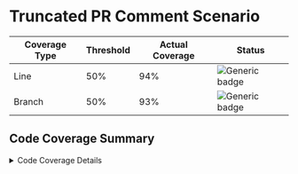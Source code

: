# Truncated PR Comment Scenario

| Coverage Type | Threshold            | Actual Coverage           |  Status         |
|-------------- |----------------------|---------------------------|-----------------|
| Line          | 50%   | 94%   | ![Generic badge](https://img.shields.io/badge/PASSED-brightgreen.svg)   |
| Branch        | 50% | 93% | ![Generic badge](https://img.shields.io/badge/PASSED-brightgreen.svg) |

## Code Coverage Summary

<details>
<summary>Code Coverage Details</summary>

|||
|:---|:---|
| Generated on: | 03/06/2024 - 16:27:00 |
| Parser: | MultiReportParser (2x OpenCoverParser) |
| Assemblies: | 2 |
| Classes: | 246 |
| Files: | 212 |
| Covered lines: | 4391 |
| Uncovered lines: | 22 |
| Coverable lines: | 4413 |
| Total lines: | 10800 |
| Line coverage: | 94.4% (4391 of 4413) |
| Covered branches: | 1291 |
| Total branches: | 1376 |
| Branch coverage: | 93.8% (1291 of 1376) |
| Tag: | Workflow: Build Site <br/> Run Number: 1235 <br/> Run ID: 8175320945 |

|**Name**|**Covered**|**Uncovered**|**Coverable**|**Total**|**Line coverage**|**Covered**|**Total**|**Branch coverage**|
|:---|---:|---:|---:|---:|---:|---:|---:|---:|
|**MyProj1**|**2750**|**12**|**2762**|**7722**|**94.5%**|**901**|**972**|**92.6%**|
|MyProj1.Extensions.GeneralExtensions.berserk.enchanting.recondite.muddled.imaginary.yell.carry.dirt.knowledge.locket.windy.watery.bleach.harsh.mix.appliance.tiresome.short.nifty.mountain.thought.wine.compare.beam.flavor.cap.smiling.push.ship.desk.hose.bleacher.grubby.nerveTests|3|0|3|23|100%|2|2|100%|
|MyProj1.Features.Containers.ContainersController.berserk.enchanting.recondite.muddled.imaginary.yell.carry.dirt.knowledge.locket.windy.watery.bleach.harsh.mix.appliance.tiresome.short.nifty.mountain.thought.wine.compare.beam.flavor.cap.smiling.push.ship.desk.hose.bleacher.grubby.nerveTests|195|1|196|355|99.4%|67|68|98.5%|
|MyProj1.Features.Containers.ContainerVm.berserk.enchanting.recondite.muddled.imaginary.yell.carry.dirt.knowledge.locket.windy.watery.bleach.harsh.mix.appliance.tiresome.short.nifty.mountain.thought.wine.compare.beam.flavor.cap.smiling.push.ship.desk.hose.bleacher.grubby.nerveTests|12|0|12|31|100%|0|0||
|MyProj1.Features.Home.HomeController.berserk.enchanting.recondite.muddled.imaginary.yell.carry.dirt.knowledge.locket.windy.watery.bleach.harsh.mix.appliance.tiresome.short.nifty.mountain.thought.wine.compare.beam.flavor.cap.smiling.push.ship.desk.hose.bleacher.grubby.nerveTests|5|0|5|26|100%|0|0||
|MyProj1.Features.Milestones.MilestonesController.berserk.enchanting.recondite.muddled.imaginary.yell.carry.dirt.knowledge.locket.windy.watery.bleach.harsh.mix.appliance.tiresome.short.nifty.mountain.thought.wine.compare.beam.flavor.cap.smiling.push.ship.desk.hose.bleacher.grubby.nerveTests|167|2|169|312|98.8%|60|62|96.7%|
|MyProj1.Features.Milestones.MilestoneVm.berserk.enchanting.recondite.muddled.imaginary.yell.carry.dirt.knowledge.locket.windy.watery.bleach.harsh.mix.appliance.tiresome.short.nifty.mountain.thought.wine.compare.beam.flavor.cap.smiling.push.ship.desk.hose.bleacher.grubby.nerveTests|16|0|16|35|100%|0|0||
|MyProj1.Features.Steps.StepsController.berserk.enchanting.recondite.muddled.imaginary.yell.carry.dirt.knowledge.locket.windy.watery.bleach.harsh.mix.appliance.tiresome.short.nifty.mountain.thought.wine.compare.beam.flavor.cap.smiling.push.ship.desk.hose.bleacher.grubby.nerveTests|27|0|27|66|100%|6|6|100%|
|MyProj1.Features.Steps.StepsVm.berserk.enchanting.recondite.muddled.imaginary.yell.carry.dirt.knowledge.locket.windy.watery.bleach.harsh.mix.appliance.tiresome.short.nifty.mountain.thought.wine.compare.beam.flavor.cap.smiling.push.ship.desk.hose.bleacher.grubby.nerveTests|5|0|5|14|100%|0|0||
|MyProj1.Features.Tracks.TracksController.berserk.enchanting.recondite.muddled.imaginary.yell.carry.dirt.knowledge.locket.windy.watery.bleach.harsh.mix.appliance.tiresome.short.nifty.mountain.thought.wine.compare.beam.flavor.cap.smiling.push.ship.desk.hose.bleacher.grubby.nerveTests|240|0|240|418|100%|69|70|98.5%|
|MyProj1.Features.Tracks.TracksVm.berserk.enchanting.recondite.muddled.imaginary.yell.carry.dirt.knowledge.locket.windy.watery.bleach.harsh.mix.appliance.tiresome.short.nifty.mountain.thought.wine.compare.beam.flavor.cap.smiling.push.ship.desk.hose.bleacher.grubby.nerveTests|2|0|2|11|100%|0|0||
|MyProj1.Core.Data.ContainerData.berserk.enchanting.recondite.muddled.imaginary.yell.carry.dirt.knowledge.locket.windy.watery.bleach.harsh.mix.appliance.tiresome.short.nifty.mountain.thought.wine.compare.beam.flavor.cap.smiling.push.ship.desk.hose.bleacher.grubby.nerveTests|58|0|58|186|100%|14|14|100%|
|MyProj1.Core.Data.GradeData.berserk.enchanting.recondite.muddled.imaginary.yell.carry.dirt.knowledge.locket.windy.watery.bleach.harsh.mix.appliance.tiresome.short.nifty.mountain.thought.wine.compare.beam.flavor.cap.smiling.push.ship.desk.hose.bleacher.grubby.nerveTests|107|6|113|197|94.6%|27|28|96.4%|
|MyProj1.Core.Data.MilestoneData.berserk.enchanting.recondite.muddled.imaginary.yell.carry.dirt.knowledge.locket.windy.watery.bleach.harsh.mix.appliance.tiresome.short.nifty.mountain.thought.wine.compare.beam.flavor.cap.smiling.push.ship.desk.hose.bleacher.grubby.nerveTests|97|2|99|275|97.9%|53|56|94.6%|
|MyProj1.Core.Data.StepData.berserk.enchanting.recondite.muddled.imaginary.yell.carry.dirt.knowledge.locket.windy.watery.bleach.harsh.mix.appliance.tiresome.short.nifty.mountain.thought.wine.compare.beam.flavor.cap.smiling.push.ship.desk.hose.bleacher.grubby.nerveTests|24|0|24|72|100%|2|2|100%|
|MyProj1.Core.Data.TrackData.berserk.enchanting.recondite.muddled.imaginary.yell.carry.dirt.knowledge.locket.windy.watery.bleach.harsh.mix.appliance.tiresome.short.nifty.mountain.thought.wine.compare.beam.flavor.cap.smiling.push.ship.desk.hose.bleacher.grubby.nerveTests|104|0|104|308|100%|23|24|95.8%|
|MyProj1.Core.EnumExtensions.berserk.enchanting.recondite.muddled.imaginary.yell.carry.dirt.knowledge.locket.windy.watery.bleach.harsh.mix.appliance.tiresome.short.nifty.mountain.thought.wine.compare.beam.flavor.cap.smiling.push.ship.desk.hose.bleacher.grubby.nerveTests|11|0|11|29|100%|4|4|100%|
|MyProj1.Core.Features.Grades.GradeQuery.berserk.enchanting.recondite.muddled.imaginary.yell.carry.dirt.knowledge.locket.windy.watery.bleach.harsh.mix.appliance.tiresome.short.nifty.mountain.thought.wine.compare.beam.flavor.cap.smiling.push.ship.desk.hose.bleacher.grubby.nerveTests|4|0|4|29|100%|0|0||
|MyProj1.Core.Features.Grades.GradeQueryHandler.berserk.enchanting.recondite.muddled.imaginary.yell.carry.dirt.knowledge.locket.windy.watery.bleach.harsh.mix.appliance.tiresome.short.nifty.mountain.thought.wine.compare.beam.flavor.cap.smiling.push.ship.desk.hose.bleacher.grubby.nerveTests|12|0|12|45|100%|6|6|100%|
|MyProj1.Core.Features.Milestones.GetMilestoneQuery.berserk.enchanting.recondite.muddled.imaginary.yell.carry.dirt.knowledge.locket.windy.watery.bleach.harsh.mix.appliance.tiresome.short.nifty.mountain.thought.wine.compare.beam.flavor.cap.smiling.push.ship.desk.hose.bleacher.grubby.nerveTests|4|0|4|37|100%|0|0||
|MyProj1.Core.Features.Milestones.GetMilestoneQueryHandler.berserk.enchanting.recondite.muddled.imaginary.yell.carry.dirt.knowledge.locket.windy.watery.bleach.harsh.mix.appliance.tiresome.short.nifty.mountain.thought.wine.compare.beam.flavor.cap.smiling.push.ship.desk.hose.bleacher.grubby.nerveTests|12|0|12|47|100%|6|6|100%|
|MyProj1.Core.Features.StepQuery.berserk.enchanting.recondite.muddled.imaginary.yell.carry.dirt.knowledge.locket.windy.watery.bleach.harsh.mix.appliance.tiresome.short.nifty.mountain.thought.wine.compare.beam.flavor.cap.smiling.push.ship.desk.hose.bleacher.grubby.nerveTests|1|0|1|10|100%|0|0||
|MyProj1.Core.Features.StepQueryHandler.berserk.enchanting.recondite.muddled.imaginary.yell.carry.dirt.knowledge.locket.windy.watery.bleach.harsh.mix.appliance.tiresome.short.nifty.mountain.thought.wine.compare.beam.flavor.cap.smiling.push.ship.desk.hose.bleacher.grubby.nerveTests|6|0|6|28|100%|2|2|100%|
|**MyProj2**|**2750**|**12**|**2762**|**7722**|**94.5%**|**901**|**972**|**92.6%**|
|MyProj2.Extensions.GeneralExtensions.berserk.enchanting.recondite.muddled.imaginary.yell.carry.dirt.knowledge.locket.windy.watery.bleach.harsh.mix.appliance.tiresome.short.nifty.mountain.thought.wine.compare.beam.flavor.cap.smiling.push.ship.desk.hose.bleacher.grubby.nerveTests|3|0|3|23|100%|2|2|100%|
|MyProj2.Features.Containers.ContainersController.berserk.enchanting.recondite.muddled.imaginary.yell.carry.dirt.knowledge.locket.windy.watery.bleach.harsh.mix.appliance.tiresome.short.nifty.mountain.thought.wine.compare.beam.flavor.cap.smiling.push.ship.desk.hose.bleacher.grubby.nerveTests|195|1|196|355|99.4%|67|68|98.5%|
|MyProj2.Features.Containers.ContainerVm.berserk.enchanting.recondite.muddled.imaginary.yell.carry.dirt.knowledge.locket.windy.watery.bleach.harsh.mix.appliance.tiresome.short.nifty.mountain.thought.wine.compare.beam.flavor.cap.smiling.push.ship.desk.hose.bleacher.grubby.nerveTests|12|0|12|31|100%|0|0||
|MyProj2.Features.Home.HomeController.berserk.enchanting.recondite.muddled.imaginary.yell.carry.dirt.knowledge.locket.windy.watery.bleach.harsh.mix.appliance.tiresome.short.nifty.mountain.thought.wine.compare.beam.flavor.cap.smiling.push.ship.desk.hose.bleacher.grubby.nerveTests|5|0|5|26|100%|0|0||
|MyProj2.Features.Milestones.MilestonesController.berserk.enchanting.recondite.muddled.imaginary.yell.carry.dirt.knowledge.locket.windy.watery.bleach.harsh.mix.appliance.tiresome.short.nifty.mountain.thought.wine.compare.beam.flavor.cap.smiling.push.ship.desk.hose.bleacher.grubby.nerveTests|167|2|169|312|98.8%|60|62|96.7%|
|MyProj2.Features.Milestones.MilestoneVm.berserk.enchanting.recondite.muddled.imaginary.yell.carry.dirt.knowledge.locket.windy.watery.bleach.harsh.mix.appliance.tiresome.short.nifty.mountain.thought.wine.compare.beam.flavor.cap.smiling.push.ship.desk.hose.bleacher.grubby.nerveTests|16|0|16|35|100%|0|0||
|MyProj2.Features.Steps.StepsController.berserk.enchanting.recondite.muddled.imaginary.yell.carry.dirt.knowledge.locket.windy.watery.bleach.harsh.mix.appliance.tiresome.short.nifty.mountain.thought.wine.compare.beam.flavor.cap.smiling.push.ship.desk.hose.bleacher.grubby.nerveTests|27|0|27|66|100%|6|6|100%|
|MyProj2.Features.Steps.StepsVm.berserk.enchanting.recondite.muddled.imaginary.yell.carry.dirt.knowledge.locket.windy.watery.bleach.harsh.mix.appliance.tiresome.short.nifty.mountain.thought.wine.compare.beam.flavor.cap.smiling.push.ship.desk.hose.bleacher.grubby.nerveTests|5|0|5|14|100%|0|0||
|MyProj2.Features.Tracks.TracksController.berserk.enchanting.recondite.muddled.imaginary.yell.carry.dirt.knowledge.locket.windy.watery.bleach.harsh.mix.appliance.tiresome.short.nifty.mountain.thought.wine.compare.beam.flavor.cap.smiling.push.ship.desk.hose.bleacher.grubby.nerveTests|240|0|240|418|100%|69|70|98.5%|
|MyProj2.Features.Tracks.TracksVm.berserk.enchanting.recondite.muddled.imaginary.yell.carry.dirt.knowledge.locket.windy.watery.bleach.harsh.mix.appliance.tiresome.short.nifty.mountain.thought.wine.compare.beam.flavor.cap.smiling.push.ship.desk.hose.bleacher.grubby.nerveTests|2|0|2|11|100%|0|0||
|MyProj2.Core.Data.ContainerData.berserk.enchanting.recondite.muddled.imaginary.yell.carry.dirt.knowledge.locket.windy.watery.bleach.harsh.mix.appliance.tiresome.short.nifty.mountain.thought.wine.compare.beam.flavor.cap.smiling.push.ship.desk.hose.bleacher.grubby.nerveTests|58|0|58|186|100%|14|14|100%|
|MyProj2.Core.Data.GradeData.berserk.enchanting.recondite.muddled.imaginary.yell.carry.dirt.knowledge.locket.windy.watery.bleach.harsh.mix.appliance.tiresome.short.nifty.mountain.thought.wine.compare.beam.flavor.cap.smiling.push.ship.desk.hose.bleacher.grubby.nerveTests|107|6|113|197|94.6%|27|28|96.4%|
|MyProj2.Core.Data.MilestoneData.berserk.enchanting.recondite.muddled.imaginary.yell.carry.dirt.knowledge.locket.windy.watery.bleach.harsh.mix.appliance.tiresome.short.nifty.mountain.thought.wine.compare.beam.flavor.cap.smiling.push.ship.desk.hose.bleacher.grubby.nerveTests|97|2|99|275|97.9%|53|56|94.6%|
|MyProj2.Core.Data.StepData.berserk.enchanting.recondite.muddled.imaginary.yell.carry.dirt.knowledge.locket.windy.watery.bleach.harsh.mix.appliance.tiresome.short.nifty.mountain.thought.wine.compare.beam.flavor.cap.smiling.push.ship.desk.hose.bleacher.grubby.nerveTests|24|0|24|72|100%|2|2|100%|
|MyProj2.Core.Data.TrackData.berserk.enchanting.recondite.muddled.imaginary.yell.carry.dirt.knowledge.locket.windy.watery.bleach.harsh.mix.appliance.tiresome.short.nifty.mountain.thought.wine.compare.beam.flavor.cap.smiling.push.ship.desk.hose.bleacher.grubby.nerveTests|104|0|104|308|100%|23|24|95.8%|
|MyProj2.Core.EnumExtensions.berserk.enchanting.recondite.muddled.imaginary.yell.carry.dirt.knowledge.locket.windy.watery.bleach.harsh.mix.appliance.tiresome.short.nifty.mountain.thought.wine.compare.beam.flavor.cap.smiling.push.ship.desk.hose.bleacher.grubby.nerveTests|11|0|11|29|100%|4|4|100%|
|MyProj2.Core.Features.Grades.GradeQuery.berserk.enchanting.recondite.muddled.imaginary.yell.carry.dirt.knowledge.locket.windy.watery.bleach.harsh.mix.appliance.tiresome.short.nifty.mountain.thought.wine.compare.beam.flavor.cap.smiling.push.ship.desk.hose.bleacher.grubby.nerveTests|4|0|4|29|100%|0|0||
|MyProj2.Core.Features.Grades.GradeQueryHandler.berserk.enchanting.recondite.muddled.imaginary.yell.carry.dirt.knowledge.locket.windy.watery.bleach.harsh.mix.appliance.tiresome.short.nifty.mountain.thought.wine.compare.beam.flavor.cap.smiling.push.ship.desk.hose.bleacher.grubby.nerveTests|12|0|12|45|100%|6|6|100%|
|MyProj2.Core.Features.Milestones.GetMilestoneQuery.berserk.enchanting.recondite.muddled.imaginary.yell.carry.dirt.knowledge.locket.windy.watery.bleach.harsh.mix.appliance.tiresome.short.nifty.mountain.thought.wine.compare.beam.flavor.cap.smiling.push.ship.desk.hose.bleacher.grubby.nerveTests|4|0|4|37|100%|0|0||
|MyProj2.Core.Features.Milestones.GetMilestoneQueryHandler.berserk.enchanting.recondite.muddled.imaginary.yell.carry.dirt.knowledge.locket.windy.watery.bleach.harsh.mix.appliance.tiresome.short.nifty.mountain.thought.wine.compare.beam.flavor.cap.smiling.push.ship.desk.hose.bleacher.grubby.nerveTests|12|0|12|47|100%|6|6|100%|
|MyProj2.Core.Features.StepQuery.berserk.enchanting.recondite.muddled.imaginary.yell.carry.dirt.knowledge.locket.windy.watery.bleach.harsh.mix.appliance.tiresome.short.nifty.mountain.thought.wine.compare.beam.flavor.cap.smiling.push.ship.desk.hose.bleacher.grubby.nerveTests|1|0|1|10|100%|0|0||
|MyProj2.Core.Features.StepQueryHandler.berserk.enchanting.recondite.muddled.imaginary.yell.carry.dirt.knowledge.locket.windy.watery.bleach.harsh.mix.appliance.tiresome.short.nifty.mountain.thought.wine.compare.beam.flavor.cap.smiling.push.ship.desk.hose.bleacher.grubby.nerveTests|6|0|6|28|100%|2|2|100%|
|**MyProj3**|**2750**|**12**|**2762**|**7722**|**94.5%**|**901**|**972**|**92.6%**|
|MyProj3.Extensions.GeneralExtensions.berserk.enchanting.recondite.muddled.imaginary.yell.carry.dirt.knowledge.locket.windy.watery.bleach.harsh.mix.appliance.tiresome.short.nifty.mountain.thought.wine.compare.beam.flavor.cap.smiling.push.ship.desk.hose.bleacher.grubby.nerveTests|3|0|3|23|100%|2|2|100%|
|MyProj3.Features.Containers.ContainersController.berserk.enchanting.recondite.muddled.imaginary.yell.carry.dirt.knowledge.locket.windy.watery.bleach.harsh.mix.appliance.tiresome.short.nifty.mountain.thought.wine.compare.beam.flavor.cap.smiling.push.ship.desk.hose.bleacher.grubby.nerveTests|195|1|196|355|99.4%|67|68|98.5%|
|MyProj3.Features.Containers.ContainerVm.berserk.enchanting.recondite.muddled.imaginary.yell.carry.dirt.knowledge.locket.windy.watery.bleach.harsh.mix.appliance.tiresome.short.nifty.mountain.thought.wine.compare.beam.flavor.cap.smiling.push.ship.desk.hose.bleacher.grubby.nerveTests|12|0|12|31|100%|0|0||
|MyProj3.Features.Home.HomeController.berserk.enchanting.recondite.muddled.imaginary.yell.carry.dirt.knowledge.locket.windy.watery.bleach.harsh.mix.appliance.tiresome.short.nifty.mountain.thought.wine.compare.beam.flavor.cap.smiling.push.ship.desk.hose.bleacher.grubby.nerveTests|5|0|5|26|100%|0|0||
|MyProj3.Features.Milestones.MilestonesController.berserk.enchanting.recondite.muddled.imaginary.yell.carry.dirt.knowledge.locket.windy.watery.bleach.harsh.mix.appliance.tiresome.short.nifty.mountain.thought.wine.compare.beam.flavor.cap.smiling.push.ship.desk.hose.bleacher.grubby.nerveTests|167|2|169|312|98.8%|60|62|96.7%|
|MyProj3.Features.Milestones.MilestoneVm.berserk.enchanting.recondite.muddled.imaginary.yell.carry.dirt.knowledge.locket.windy.watery.bleach.harsh.mix.appliance.tiresome.short.nifty.mountain.thought.wine.compare.beam.flavor.cap.smiling.push.ship.desk.hose.bleacher.grubby.nerveTests|16|0|16|35|100%|0|0||
|MyProj3.Features.Steps.StepsController.berserk.enchanting.recondite.muddled.imaginary.yell.carry.dirt.knowledge.locket.windy.watery.bleach.harsh.mix.appliance.tiresome.short.nifty.mountain.thought.wine.compare.beam.flavor.cap.smiling.push.ship.desk.hose.bleacher.grubby.nerveTests|27|0|27|66|100%|6|6|100%|
|MyProj3.Features.Steps.StepsVm.berserk.enchanting.recondite.muddled.imaginary.yell.carry.dirt.knowledge.locket.windy.watery.bleach.harsh.mix.appliance.tiresome.short.nifty.mountain.thought.wine.compare.beam.flavor.cap.smiling.push.ship.desk.hose.bleacher.grubby.nerveTests|5|0|5|14|100%|0|0||
|MyProj3.Features.Tracks.TracksController.berserk.enchanting.recondite.muddled.imaginary.yell.carry.dirt.knowledge.locket.windy.watery.bleach.harsh.mix.appliance.tiresome.short.nifty.mountain.thought.wine.compare.beam.flavor.cap.smiling.push.ship.desk.hose.bleacher.grubby.nerveTests|240|0|240|418|100%|69|70|98.5%|
|MyProj3.Features.Tracks.TracksVm.berserk.enchanting.recondite.muddled.imaginary.yell.carry.dirt.knowledge.locket.windy.watery.bleach.harsh.mix.appliance.tiresome.short.nifty.mountain.thought.wine.compare.beam.flavor.cap.smiling.push.ship.desk.hose.bleacher.grubby.nerveTests|2|0|2|11|100%|0|0||
|MyProj3.Core.Data.ContainerData.berserk.enchanting.recondite.muddled.imaginary.yell.carry.dirt.knowledge.locket.windy.watery.bleach.harsh.mix.appliance.tiresome.short.nifty.mountain.thought.wine.compare.beam.flavor.cap.smiling.push.ship.desk.hose.bleacher.grubby.nerveTests|58|0|58|186|100%|14|14|100%|
|MyProj3.Core.Data.GradeData.berserk.enchanting.recondite.muddled.imaginary.yell.carry.dirt.knowledge.locket.windy.watery.bleach.harsh.mix.appliance.tiresome.short.nifty.mountain.thought.wine.compare.beam.flavor.cap.smiling.push.ship.desk.hose.bleacher.grubby.nerveTests|107|6|113|197|94.6%|27|28|96.4%|
|MyProj3.Core.Data.MilestoneData.berserk.enchanting.recondite.muddled.imaginary.yell.carry.dirt.knowledge.locket.windy.watery.bleach.harsh.mix.appliance.tiresome.short.nifty.mountain.thought.wine.compare.beam.flavor.cap.smiling.push.ship.desk.hose.bleacher.grubby.nerveTests|97|2|99|275|97.9%|53|56|94.6%|
|MyProj3.Core.Data.StepData.berserk.enchanting.recondite.muddled.imaginary.yell.carry.dirt.knowledge.locket.windy.watery.bleach.harsh.mix.appliance.tiresome.short.nifty.mountain.thought.wine.compare.beam.flavor.cap.smiling.push.ship.desk.hose.bleacher.grubby.nerveTests|24|0|24|72|100%|2|2|100%|
|MyProj3.Core.Data.TrackData.berserk.enchanting.recondite.muddled.imaginary.yell.carry.dirt.knowledge.locket.windy.watery.bleach.harsh.mix.appliance.tiresome.short.nifty.mountain.thought.wine.compare.beam.flavor.cap.smiling.push.ship.desk.hose.bleacher.grubby.nerveTests|104|0|104|308|100%|23|24|95.8%|
|MyProj3.Core.EnumExtensions.berserk.enchanting.recondite.muddled.imaginary.yell.carry.dirt.knowledge.locket.windy.watery.bleach.harsh.mix.appliance.tiresome.short.nifty.mountain.thought.wine.compare.beam.flavor.cap.smiling.push.ship.desk.hose.bleacher.grubby.nerveTests|11|0|11|29|100%|4|4|100%|
|MyProj3.Core.Features.Grades.GradeQuery.berserk.enchanting.recondite.muddled.imaginary.yell.carry.dirt.knowledge.locket.windy.watery.bleach.harsh.mix.appliance.tiresome.short.nifty.mountain.thought.wine.compare.beam.flavor.cap.smiling.push.ship.desk.hose.bleacher.grubby.nerveTests|4|0|4|29|100%|0|0||
|MyProj3.Core.Features.Grades.GradeQueryHandler.berserk.enchanting.recondite.muddled.imaginary.yell.carry.dirt.knowledge.locket.windy.watery.bleach.harsh.mix.appliance.tiresome.short.nifty.mountain.thought.wine.compare.beam.flavor.cap.smiling.push.ship.desk.hose.bleacher.grubby.nerveTests|12|0|12|45|100%|6|6|100%|
|MyProj3.Core.Features.Milestones.GetMilestoneQuery.berserk.enchanting.recondite.muddled.imaginary.yell.carry.dirt.knowledge.locket.windy.watery.bleach.harsh.mix.appliance.tiresome.short.nifty.mountain.thought.wine.compare.beam.flavor.cap.smiling.push.ship.desk.hose.bleacher.grubby.nerveTests|4|0|4|37|100%|0|0||
|MyProj3.Core.Features.Milestones.GetMilestoneQueryHandler.berserk.enchanting.recondite.muddled.imaginary.yell.carry.dirt.knowledge.locket.windy.watery.bleach.harsh.mix.appliance.tiresome.short.nifty.mountain.thought.wine.compare.beam.flavor.cap.smiling.push.ship.desk.hose.bleacher.grubby.nerveTests|12|0|12|47|100%|6|6|100%|
|MyProj3.Core.Features.StepQuery.berserk.enchanting.recondite.muddled.imaginary.yell.carry.dirt.knowledge.locket.windy.watery.bleach.harsh.mix.appliance.tiresome.short.nifty.mountain.thought.wine.compare.beam.flavor.cap.smiling.push.ship.desk.hose.bleacher.grubby.nerveTests|1|0|1|10|100%|0|0||
|MyProj3.Core.Features.StepQueryHandler.berserk.enchanting.recondite.muddled.imaginary.yell.carry.dirt.knowledge.locket.windy.watery.bleach.harsh.mix.appliance.tiresome.short.nifty.mountain.thought.wine.compare.beam.flavor.cap.smiling.push.ship.desk.hose.bleacher.grubby.nerveTests|6|0|6|28|100%|2|2|100%|
|**MyProj4**|**2750**|**12**|**2762**|**7722**|**94.5%**|**901**|**972**|**92.6%**|
|MyProj4.Extensions.GeneralExtensions.berserk.enchanting.recondite.muddled.imaginary.yell.carry.dirt.knowledge.locket.windy.watery.bleach.harsh.mix.appliance.tiresome.short.nifty.mountain.thought.wine.compare.beam.flavor.cap.smiling.push.ship.desk.hose.bleacher.grubby.nerveTests|3|0|3|23|100%|2|2|100%|
|MyProj4.Features.Containers.ContainersController.berserk.enchanting.recondite.muddled.imaginary.yell.carry.dirt.knowledge.locket.windy.watery.bleach.harsh.mix.appliance.tiresome.short.nifty.mountain.thought.wine.compare.beam.flavor.cap.smiling.push.ship.desk.hose.bleacher.grubby.nerveTests|195|1|196|355|99.4%|67|68|98.5%|
|MyProj4.Features.Containers.ContainerVm.berserk.enchanting.recondite.muddled.imaginary.yell.carry.dirt.knowledge.locket.windy.watery.bleach.harsh.mix.appliance.tiresome.short.nifty.mountain.thought.wine.compare.beam.flavor.cap.smiling.push.ship.desk.hose.bleacher.grubby.nerveTests|12|0|12|31|100%|0|0||
|MyProj4.Features.Home.HomeController.berserk.enchanting.recondite.muddled.imaginary.yell.carry.dirt.knowledge.locket.windy.watery.bleach.harsh.mix.appliance.tiresome.short.nifty.mountain.thought.wine.compare.beam.flavor.cap.smiling.push.ship.desk.hose.bleacher.grubby.nerveTests|5|0|5|26|100%|0|0||
|MyProj4.Features.Milestones.MilestonesController.berserk.enchanting.recondite.muddled.imaginary.yell.carry.dirt.knowledge.locket.windy.watery.bleach.harsh.mix.appliance.tiresome.short.nifty.mountain.thought.wine.compare.beam.flavor.cap.smiling.push.ship.desk.hose.bleacher.grubby.nerveTests|167|2|169|312|98.8%|60|62|96.7%|
|MyProj4.Features.Milestones.MilestoneVm.berserk.enchanting.recondite.muddled.imaginary.yell.carry.dirt.knowledge.locket.windy.watery.bleach.harsh.mix.appliance.tiresome.short.nifty.mountain.thought.wine.compare.beam.flavor.cap.smiling.push.ship.desk.hose.bleacher.grubby.nerveTests|16|0|16|35|100%|0|0||
|MyProj4.Features.Steps.StepsController.berserk.enchanting.recondite.muddled.imaginary.yell.carry.dirt.knowledge.locket.windy.watery.bleach.harsh.mix.appliance.tiresome.short.nifty.mountain.thought.wine.compare.beam.flavor.cap.smiling.push.ship.desk.hose.bleacher.grubby.nerveTests|27|0|27|66|100%|6|6|100%|
|MyProj4.Features.Steps.StepsVm.berserk.enchanting.recondite.muddled.imaginary.yell.carry.dirt.knowledge.locket.windy.watery.bleach.harsh.mix.appliance.tiresome.short.nifty.mountain.thought.wine.compare.beam.flavor.cap.smiling.push.ship.desk.hose.bleacher.grubby.nerveTests|5|0|5|14|100%|0|0||
|MyProj4.Features.Tracks.TracksController.berserk.enchanting.recondite.muddled.imaginary.yell.carry.dirt.knowledge.locket.windy.watery.bleach.harsh.mix.appliance.tiresome.short.nifty.mountain.thought.wine.compare.beam.flavor.cap.smiling.push.ship.desk.hose.bleacher.grubby.nerveTests|240|0|240|418|100%|69|70|98.5%|
|MyProj4.Features.Tracks.TracksVm.berserk.enchanting.recondite.muddled.imaginary.yell.carry.dirt.knowledge.locket.windy.watery.bleach.harsh.mix.appliance.tiresome.short.nifty.mountain.thought.wine.compare.beam.flavor.cap.smiling.push.ship.desk.hose.bleacher.grubby.nerveTests|2|0|2|11|100%|0|0||
|MyProj4.Core.Data.ContainerData.berserk.enchanting.recondite.muddled.imaginary.yell.carry.dirt.knowledge.locket.windy.watery.bleach.harsh.mix.appliance.tiresome.short.nifty.mountain.thought.wine.compare.beam.flavor.cap.smiling.push.ship.desk.hose.bleacher.grubby.nerveTests|58|0|58|186|100%|14|14|100%|
|MyProj4.Core.Data.GradeData.berserk.enchanting.recondite.muddled.imaginary.yell.carry.dirt.knowledge.locket.windy.watery.bleach.harsh.mix.appliance.tiresome.short.nifty.mountain.thought.wine.compare.beam.flavor.cap.smiling.push.ship.desk.hose.bleacher.grubby.nerveTests|107|6|113|197|94.6%|27|28|96.4%|
|MyProj4.Core.Data.MilestoneData.berserk.enchanting.recondite.muddled.imaginary.yell.carry.dirt.knowledge.locket.windy.watery.bleach.harsh.mix.appliance.tiresome.short.nifty.mountain.thought.wine.compare.beam.flavor.cap.smiling.push.ship.desk.hose.bleacher.grubby.nerveTests|97|2|99|275|97.9%|53|56|94.6%|
|MyProj4.Core.Data.StepData.berserk.enchanting.recondite.muddled.imaginary.yell.carry.dirt.knowledge.locket.windy.watery.bleach.harsh.mix.appliance.tiresome.short.nifty.mountain.thought.wine.compare.beam.flavor.cap.smiling.push.ship.desk.hose.bleacher.grubby.nerveTests|24|0|24|72|100%|2|2|100%|
|MyProj4.Core.Data.TrackData.berserk.enchanting.recondite.muddled.imaginary.yell.carry.dirt.knowledge.locket.windy.watery.bleach.harsh.mix.appliance.tiresome.short.nifty.mountain.thought.wine.compare.beam.flavor.cap.smiling.push.ship.desk.hose.bleacher.grubby.nerveTests|104|0|104|308|100%|23|24|95.8%|
|MyProj4.Core.EnumExtensions.berserk.enchanting.recondite.muddled.imaginary.yell.carry.dirt.knowledge.locket.windy.watery.bleach.harsh.mix.appliance.tiresome.short.nifty.mountain.thought.wine.compare.beam.flavor.cap.smiling.push.ship.desk.hose.bleacher.grubby.nerveTests|11|0|11|29|100%|4|4|100%|
|MyProj4.Core.Features.Grades.GradeQuery.berserk.enchanting.recondite.muddled.imaginary.yell.carry.dirt.knowledge.locket.windy.watery.bleach.harsh.mix.appliance.tiresome.short.nifty.mountain.thought.wine.compare.beam.flavor.cap.smiling.push.ship.desk.hose.bleacher.grubby.nerveTests|4|0|4|29|100%|0|0||
|MyProj4.Core.Features.Grades.GradeQueryHandler.berserk.enchanting.recondite.muddled.imaginary.yell.carry.dirt.knowledge.locket.windy.watery.bleach.harsh.mix.appliance.tiresome.short.nifty.mountain.thought.wine.compare.beam.flavor.cap.smiling.push.ship.desk.hose.bleacher.grubby.nerveTests|12|0|12|45|100%|6|6|100%|
|MyProj4.Core.Features.Milestones.GetMilestoneQuery.berserk.enchanting.recondite.muddled.imaginary.yell.carry.dirt.knowledge.locket.windy.watery.bleach.harsh.mix.appliance.tiresome.short.nifty.mountain.thought.wine.compare.beam.flavor.cap.smiling.push.ship.desk.hose.bleacher.grubby.nerveTests|4|0|4|37|100%|0|0||
|MyProj4.Core.Features.Milestones.GetMilestoneQueryHandler.berserk.enchanting.recondite.muddled.imaginary.yell.carry.dirt.knowledge.locket.windy.watery.bleach.harsh.mix.appliance.tiresome.short.nifty.mountain.thought.wine.compare.beam.flavor.cap.smiling.push.ship.desk.hose.bleacher.grubby.nerveTests|12|0|12|47|100%|6|6|100%|
|MyProj4.Core.Features.StepQuery.berserk.enchanting.recondite.muddled.imaginary.yell.carry.dirt.knowledge.locket.windy.watery.bleach.harsh.mix.appliance.tiresome.short.nifty.mountain.thought.wine.compare.beam.flavor.cap.smiling.push.ship.desk.hose.bleacher.grubby.nerveTests|1|0|1|10|100%|0|0||
|MyProj4.Core.Features.StepQueryHandler.berserk.enchanting.recondite.muddled.imaginary.yell.carry.dirt.knowledge.locket.windy.watery.bleach.harsh.mix.appliance.tiresome.short.nifty.mountain.thought.wine.compare.beam.flavor.cap.smiling.push.ship.desk.hose.bleacher.grubby.nerveTests|6|0|6|28|100%|2|2|100%|
|**MyProj5**|**2750**|**12**|**2762**|**7722**|**94.5%**|**901**|**972**|**92.6%**|
|MyProj5.Extensions.GeneralExtensions.berserk.enchanting.recondite.muddled.imaginary.yell.carry.dirt.knowledge.locket.windy.watery.bleach.harsh.mix.appliance.tiresome.short.nifty.mountain.thought.wine.compare.beam.flavor.cap.smiling.push.ship.desk.hose.bleacher.grubby.nerveTests|3|0|3|23|100%|2|2|100%|
|MyProj5.Features.Containers.ContainersController.berserk.enchanting.recondite.muddled.imaginary.yell.carry.dirt.knowledge.locket.windy.watery.bleach.harsh.mix.appliance.tiresome.short.nifty.mountain.thought.wine.compare.beam.flavor.cap.smiling.push.ship.desk.hose.bleacher.grubby.nerveTests|195|1|196|355|99.4%|67|68|98.5%|
|MyProj5.Features.Containers.ContainerVm.berserk.enchanting.recondite.muddled.imaginary.yell.carry.dirt.knowledge.locket.windy.watery.bleach.harsh.mix.appliance.tiresome.short.nifty.mountain.thought.wine.compare.beam.flavor.cap.smiling.push.ship.desk.hose.bleacher.grubby.nerveTests|12|0|12|31|100%|0|0||
|MyProj5.Features.Home.HomeController.berserk.enchanting.recondite.muddled.imaginary.yell.carry.dirt.knowledge.locket.windy.watery.bleach.harsh.mix.appliance.tiresome.short.nifty.mountain.thought.wine.compare.beam.flavor.cap.smiling.push.ship.desk.hose.bleacher.grubby.nerveTests|5|0|5|26|100%|0|0||
|MyProj5.Features.Milestones.MilestonesController.berserk.enchanting.recondite.muddled.imaginary.yell.carry.dirt.knowledge.locket.windy.watery.bleach.harsh.mix.appliance.tiresome.short.nifty.mountain.thought.wine.compare.beam.flavor.cap.smiling.push.ship.desk.hose.bleacher.grubby.nerveTests|167|2|169|312|98.8%|60|62|96.7%|
|MyProj5.Features.Milestones.MilestoneVm.berserk.enchanting.recondite.muddled.imaginary.yell.carry.dirt.knowledge.locket.windy.watery.bleach.harsh.mix.appliance.tiresome.short.nifty.mountain.thought.wine.compare.beam.flavor.cap.smiling.push.ship.desk.hose.bleacher.grubby.nerveTests|16|0|16|35|100%|0|0||
|MyProj5.Features.Steps.StepsController.berserk.enchanting.recondite.muddled.imaginary.yell.carry.dirt.knowledge.locket.windy.watery.bleach.harsh.mix.appliance.tiresome.short.nifty.mountain.thought.wine.compare.beam.flavor.cap.smiling.push.ship.desk.hose.bleacher.grubby.nerveTests|27|0|27|66|100%|6|6|100%|
|MyProj5.Features.Steps.StepsVm.berserk.enchanting.recondite.muddled.imaginary.yell.carry.dirt.knowledge.locket.windy.watery.bleach.harsh.mix.appliance.tiresome.short.nifty.mountain.thought.wine.compare.beam.flavor.cap.smiling.push.ship.desk.hose.bleacher.grubby.nerveTests|5|0|5|14|100%|0|0||
|MyProj5.Features.Tracks.TracksController.berserk.enchanting.recondite.muddled.imaginary.yell.carry.dirt.knowledge.locket.windy.watery.bleach.harsh.mix.appliance.tiresome.short.nifty.mountain.thought.wine.compare.beam.flavor.cap.smiling.push.ship.desk.hose.bleacher.grubby.nerveTests|240|0|240|418|100%|69|70|98.5%|
|MyProj5.Features.Tracks.TracksVm.berserk.enchanting.recondite.muddled.imaginary.yell.carry.dirt.knowledge.locket.windy.watery.bleach.harsh.mix.appliance.tiresome.short.nifty.mountain.thought.wine.compare.beam.flavor.cap.smiling.push.ship.desk.hose.bleacher.grubby.nerveTests|2|0|2|11|100%|0|0||
|MyProj5.Core.Data.ContainerData.berserk.enchanting.recondite.muddled.imaginary.yell.carry.dirt.knowledge.locket.windy.watery.bleach.harsh.mix.appliance.tiresome.short.nifty.mountain.thought.wine.compare.beam.flavor.cap.smiling.push.ship.desk.hose.bleacher.grubby.nerveTests|58|0|58|186|100%|14|14|100%|
|MyProj5.Core.Data.GradeData.berserk.enchanting.recondite.muddled.imaginary.yell.carry.dirt.knowledge.locket.windy.watery.bleach.harsh.mix.appliance.tiresome.short.nifty.mountain.thought.wine.compare.beam.flavor.cap.smiling.push.ship.desk.hose.bleacher.grubby.nerveTests|107|6|113|197|94.6%|27|28|96.4%|
|MyProj5.Core.Data.MilestoneData.berserk.enchanting.recondite.muddled.imaginary.yell.carry.dirt.knowledge.locket.windy.watery.bleach.harsh.mix.appliance.tiresome.short.nifty.mountain.thought.wine.compare.beam.flavor.cap.smiling.push.ship.desk.hose.bleacher.grubby.nerveTests|97|2|99|275|97.9%|53|56|94.6%|
|MyProj5.Core.Data.StepData.berserk.enchanting.recondite.muddled.imaginary.yell.carry.dirt.knowledge.locket.windy.watery.bleach.harsh.mix.appliance.tiresome.short.nifty.mountain.thought.wine.compare.beam.flavor.cap.smiling.push.ship.desk.hose.bleacher.grubby.nerveTests|24|0|24|72|100%|2|2|100%|
|MyProj5.Core.Data.TrackData.berserk.enchanting.recondite.muddled.imaginary.yell.carry.dirt.knowledge.locket.windy.watery.bleach.harsh.mix.appliance.tiresome.short.nifty.mountain.thought.wine.compare.beam.flavor.cap.smiling.push.ship.desk.hose.bleacher.grubby.nerveTests|104|0|104|308|100%|23|24|95.8%|
|MyProj5.Core.EnumExtensions.berserk.enchanting.recondite.muddled.imaginary.yell.carry.dirt.knowledge.locket.windy.watery.bleach.harsh.mix.appliance.tiresome.short.nifty.mountain.thought.wine.compare.beam.flavor.cap.smiling.push.ship.desk.hose.bleacher.grubby.nerveTests|11|0|11|29|100%|4|4|100%|
|MyProj5.Core.Features.Grades.GradeQuery.berserk.enchanting.recondite.muddled.imaginary.yell.carry.dirt.knowledge.locket.windy.watery.bleach.harsh.mix.appliance.tiresome.short.nifty.mountain.thought.wine.compare.beam.flavor.cap.smiling.push.ship.desk.hose.bleacher.grubby.nerveTests|4|0|4|29|100%|0|0||
|MyProj5.Core.Features.Grades.GradeQueryHandler.berserk.enchanting.recondite.muddled.imaginary.yell.carry.dirt.knowledge.locket.windy.watery.bleach.harsh.mix.appliance.tiresome.short.nifty.mountain.thought.wine.compare.beam.flavor.cap.smiling.push.ship.desk.hose.bleacher.grubby.nerveTests|12|0|12|45|100%|6|6|100%|
|MyProj5.Core.Features.Milestones.GetMilestoneQuery.berserk.enchanting.recondite.muddled.imaginary.yell.carry.dirt.knowledge.locket.windy.watery.bleach.harsh.mix.appliance.tiresome.short.nifty.mountain.thought.wine.compare.beam.flavor.cap.smiling.push.ship.desk.hose.bleacher.grubby.nerveTests|4|0|4|37|100%|0|0||
|MyProj5.Core.Features.Milestones.GetMilestoneQueryHandler.berserk.enchanting.recondite.muddled.imaginary.yell.carry.dirt.knowledge.locket.windy.watery.bleach.harsh.mix.appliance.tiresome.short.nifty.mountain.thought.wine.compare.beam.flavor.cap.smiling.push.ship.desk.hose.bleacher.grubby.nerveTests|12|0|12|47|100%|6|6|100%|
|MyProj5.Core.Features.StepQuery.berserk.enchanting.recondite.muddled.imaginary.yell.carry.dirt.knowledge.locket.windy.watery.bleach.harsh.mix.appliance.tiresome.short.nifty.mountain.thought.wine.compare.beam.flavor.cap.smiling.push.ship.desk.hose.bleacher.grubby.nerveTests|1|0|1|10|100%|0|0||
|MyProj5.Core.Features.StepQueryHandler.berserk.enchanting.recondite.muddled.imaginary.yell.carry.dirt.knowledge.locket.windy.watery.bleach.harsh.mix.appliance.tiresome.short.nifty.mountain.thought.wine.compare.beam.flavor.cap.smiling.push.ship.desk.hose.bleacher.grubby.nerveTests|6|0|6|28|100%|2|2|100%|
|**MyProj6**|**2750**|**12**|**2762**|**7722**|**94.5%**|**901**|**972**|**92.6%**|
|MyProj6.Extensions.GeneralExtensions.berserk.enchanting.recondite.muddled.imaginary.yell.carry.dirt.knowledge.locket.windy.watery.bleach.harsh.mix.appliance.tiresome.short.nifty.mountain.thought.wine.compare.beam.flavor.cap.smiling.push.ship.desk.hose.bleacher.grubby.nerveTests|3|0|3|23|100%|2|2|100%|
|MyProj6.Features.Containers.ContainersController.berserk.enchanting.recondite.muddled.imaginary.yell.carry.dirt.knowledge.locket.windy.watery.bleach.harsh.mix.appliance.tiresome.short.nifty.mountain.thought.wine.compare.beam.flavor.cap.smiling.push.ship.desk.hose.bleacher.grubby.nerveTests|195|1|196|355|99.4%|67|68|98.5%|
|MyProj6.Features.Containers.ContainerVm.berserk.enchanting.recondite.muddled.imaginary.yell.carry.dirt.knowledge.locket.windy.watery.bleach.harsh.mix.appliance.tiresome.short.nifty.mountain.thought.wine.compare.beam.flavor.cap.smiling.push.ship.desk.hose.bleacher.grubby.nerveTests|12|0|12|31|100%|0|0||
|MyProj6.Features.Home.HomeController.berserk.enchanting.recondite.muddled.imaginary.yell.carry.dirt.knowledge.locket.windy.watery.bleach.harsh.mix.appliance.tiresome.short.nifty.mountain.thought.wine.compare.beam.flavor.cap.smiling.push.ship.desk.hose.bleacher.grubby.nerveTests|5|0|5|26|100%|0|0||
|MyProj6.Features.Milestones.MilestonesController.berserk.enchanting.recondite.muddled.imaginary.yell.carry.dirt.knowledge.locket.windy.watery.bleach.harsh.mix.appliance.tiresome.short.nifty.mountain.thought.wine.compare.beam.flavor.cap.smiling.push.ship.desk.hose.bleacher.grubby.nerveTests|167|2|169|312|98.8%|60|62|96.7%|
|MyProj6.Features.Milestones.MilestoneVm.berserk.enchanting.recondite.muddled.imaginary.yell.carry.dirt.knowledge.locket.windy.watery.bleach.harsh.mix.appliance.tiresome.short.nifty.mountain.thought.wine.compare.beam.flavor.cap.smiling.push.ship.desk.hose.bleacher.grubby.nerveTests|16|0|16|35|100%|0|0||
|MyProj6.Features.Steps.StepsController.berserk.enchanting.recondite.muddled.imaginary.yell.carry.dirt.knowledge.locket.windy.watery.bleach.harsh.mix.appliance.tiresome.short.nifty.mountain.thought.wine.compare.beam.flavor.cap.smiling.push.ship.desk.hose.bleacher.grubby.nerveTests|27|0|27|66|100%|6|6|100%|
|MyProj6.Features.Steps.StepsVm.berserk.enchanting.recondite.muddled.imaginary.yell.carry.dirt.knowledge.locket.windy.watery.bleach.harsh.mix.appliance.tiresome.short.nifty.mountain.thought.wine.compare.beam.flavor.cap.smiling.push.ship.desk.hose.bleacher.grubby.nerveTests|5|0|5|14|100%|0|0||
|MyProj6.Features.Tracks.TracksController.berserk.enchanting.recondite.muddled.imaginary.yell.carry.dirt.knowledge.locket.windy.watery.bleach.harsh.mix.appliance.tiresome.short.nifty.mountain.thought.wine.compare.beam.flavor.cap.smiling.push.ship.desk.hose.bleacher.grubby.nerveTests|240|0|240|418|100%|69|70|98.5%|
|MyProj6.Features.Tracks.TracksVm.berserk.enchanting.recondite.muddled.imaginary.yell.carry.dirt.knowledge.locket.windy.watery.bleach.harsh.mix.appliance.tiresome.short.nifty.mountain.thought.wine.compare.beam.flavor.cap.smiling.push.ship.desk.hose.bleacher.grubby.nerveTests|2|0|2|11|100%|0|0||
|MyProj6.Core.Data.ContainerData.berserk.enchanting.recondite.muddled.imaginary.yell.carry.dirt.knowledge.locket.windy.watery.bleach.harsh.mix.appliance.tiresome.short.nifty.mountain.thought.wine.compare.beam.flavor.cap.smiling.push.ship.desk.hose.bleacher.grubby.nerveTests|58|0|58|186|100%|14|14|100%|
|MyProj6.Core.Data.GradeData.berserk.enchanting.recondite.muddled.imaginary.yell.carry.dirt.knowledge.locket.windy.watery.bleach.harsh.mix.appliance.tiresome.short.nifty.mountain.thought.wine.compare.beam.flavor.cap.smiling.push.ship.desk.hose.bleacher.grubby.nerveTests|107|6|113|197|94.6%|27|28|96.4%|
|MyProj6.Core.Data.MilestoneData.berserk.enchanting.recondite.muddled.imaginary.yell.carry.dirt.knowledge.locket.windy.watery.bleach.harsh.mix.appliance.tiresome.short.nifty.mountain.thought.wine.compare.beam.flavor.cap.smiling.push.ship.desk.hose.bleacher.grubby.nerveTests|97|2|99|275|97.9%|53|56|94.6%|
|MyProj6.Core.Data.StepData.berserk.enchanting.recondite.muddled.imaginary.yell.carry.dirt.knowledge.locket.windy.watery.bleach.harsh.mix.appliance.tiresome.short.nifty.mountain.thought.wine.compare.beam.flavor.cap.smiling.push.ship.desk.hose.bleacher.grubby.nerveTests|24|0|24|72|100%|2|2|100%|
|MyProj6.Core.Data.TrackData.berserk.enchanting.recondite.muddled.imaginary.yell.carry.dirt.knowledge.locket.windy.watery.bleach.harsh.mix.appliance.tiresome.short.nifty.mountain.thought.wine.compare.beam.flavor.cap.smiling.push.ship.desk.hose.bleacher.grubby.nerveTests|104|0|104|308|100%|23|24|95.8%|
|MyProj6.Core.EnumExtensions.berserk.enchanting.recondite.muddled.imaginary.yell.carry.dirt.knowledge.locket.windy.watery.bleach.harsh.mix.appliance.tiresome.short.nifty.mountain.thought.wine.compare.beam.flavor.cap.smiling.push.ship.desk.hose.bleacher.grubby.nerveTests|11|0|11|29|100%|4|4|100%|
|MyProj6.Core.Features.Grades.GradeQuery.berserk.enchanting.recondite.muddled.imaginary.yell.carry.dirt.knowledge.locket.windy.watery.bleach.harsh.mix.appliance.tiresome.short.nifty.mountain.thought.wine.compare.beam.flavor.cap.smiling.push.ship.desk.hose.bleacher.grubby.nerveTests|4|0|4|29|100%|0|0||
|MyProj6.Core.Features.Grades.GradeQueryHandler.berserk.enchanting.recondite.muddled.imaginary.yell.carry.dirt.knowledge.locket.windy.watery.bleach.harsh.mix.appliance.tiresome.short.nifty.mountain.thought.wine.compare.beam.flavor.cap.smiling.push.ship.desk.hose.bleacher.grubby.nerveTests|12|0|12|45|100%|6|6|100%|
|MyProj6.Core.Features.Milestones.GetMilestoneQuery.berserk.enchanting.recondite.muddled.imaginary.yell.carry.dirt.knowledge.locket.windy.watery.bleach.harsh.mix.appliance.tiresome.short.nifty.mountain.thought.wine.compare.beam.flavor.cap.smiling.push.ship.desk.hose.bleacher.grubby.nerveTests|4|0|4|37|100%|0|0||
|MyProj6.Core.Features.Milestones.GetMilestoneQueryHandler.berserk.enchanting.recondite.muddled.imaginary.yell.carry.dirt.knowledge.locket.windy.watery.bleach.harsh.mix.appliance.tiresome.short.nifty.mountain.thought.wine.compare.beam.flavor.cap.smiling.push.ship.desk.hose.bleacher.grubby.nerveTests|12|0|12|47|100%|6|6|100%|
|MyProj6.Core.Features.StepQuery.berserk.enchanting.recondite.muddled.imaginary.yell.carry.dirt.knowledge.locket.windy.watery.bleach.harsh.mix.appliance.tiresome.short.nifty.mountain.thought.wine.compare.beam.flavor.cap.smiling.push.ship.desk.hose.bleacher.grubby.nerveTests|1|0|1|10|100%|0|0||
|MyProj6.Core.Features.StepQueryHandler.berserk.enchanting.recondite.muddled.imaginary.yell.carry.dirt.knowledge.locket.windy.watery.bleach.harsh.mix.appliance.tiresome.short.nifty.mountain.thought.wine.compare.beam.flavor.cap.smiling.push.ship.desk.hose.bleacher.grubby.nerveTests|6|0|6|28|100%|2|2|100%|
|**MyProj7**|**2750**|**12**|**2762**|**7722**|**94.5%**|**901**|**972**|**92.6%**|
|MyProj7.Extensions.GeneralExtensions.berserk.enchanting.recondite.muddled.imaginary.yell.carry.dirt.knowledge.locket.windy.watery.bleach.harsh.mix.appliance.tiresome.short.nifty.mountain.thought.wine.compare.beam.flavor.cap.smiling.push.ship.desk.hose.bleacher.grubby.nerveTests|3|0|3|23|100%|2|2|100%|
|MyProj7.Features.Containers.ContainersController.berserk.enchanting.recondite.muddled.imaginary.yell.carry.dirt.knowledge.locket.windy.watery.bleach.harsh.mix.appliance.tiresome.short.nifty.mountain.thought.wine.compare.beam.flavor.cap.smiling.push.ship.desk.hose.bleacher.grubby.nerveTests|195|1|196|355|99.4%|67|68|98.5%|
|MyProj7.Features.Containers.ContainerVm.berserk.enchanting.recondite.muddled.imaginary.yell.carry.dirt.knowledge.locket.windy.watery.bleach.harsh.mix.appliance.tiresome.short.nifty.mountain.thought.wine.compare.beam.flavor.cap.smiling.push.ship.desk.hose.bleacher.grubby.nerveTests|12|0|12|31|100%|0|0||
|MyProj7.Features.Home.HomeController.berserk.enchanting.recondite.muddled.imaginary.yell.carry.dirt.knowledge.locket.windy.watery.bleach.harsh.mix.appliance.tiresome.short.nifty.mountain.thought.wine.compare.beam.flavor.cap.smiling.push.ship.desk.hose.bleacher.grubby.nerveTests|5|0|5|26|100%|0|0||
|MyProj7.Features.Milestones.MilestonesController.berserk.enchanting.recondite.muddled.imaginary.yell.carry.dirt.knowledge.locket.windy.watery.bleach.harsh.mix.appliance.tiresome.short.nifty.mountain.thought.wine.compare.beam.flavor.cap.smiling.push.ship.desk.hose.bleacher.grubby.nerveTests|167|2|169|312|98.8%|60|62|96.7%|
|MyProj7.Features.Milestones.MilestoneVm.berserk.enchanting.recondite.muddled.imaginary.yell.carry.dirt.knowledge.locket.windy.watery.bleach.harsh.mix.appliance.tiresome.short.nifty.mountain.thought.wine.compare.beam.flavor.cap.smiling.push.ship.desk.hose.bleacher.grubby.nerveTests|16|0|16|35|100%|0|0||
|MyProj7.Features.Steps.StepsController.berserk.enchanting.recondite.muddled.imaginary.yell.carry.dirt.knowledge.locket.windy.watery.bleach.harsh.mix.appliance.tiresome.short.nifty.mountain.thought.wine.compare.beam.flavor.cap.smiling.push.ship.desk.hose.bleacher.grubby.nerveTests|27|0|27|66|100%|6|6|100%|
|MyProj7.Features.Steps.StepsVm.berserk.enchanting.recondite.muddled.imaginary.yell.carry.dirt.knowledge.locket.windy.watery.bleach.harsh.mix.appliance.tiresome.short.nifty.mountain.thought.wine.compare.beam.flavor.cap.smiling.push.ship.desk.hose.bleacher.grubby.nerveTests|5|0|5|14|100%|0|0||
|MyProj7.Features.Tracks.TracksController.berserk.enchanting.recondite.muddled.imaginary.yell.carry.dirt.knowledge.locket.windy.watery.bleach.harsh.mix.appliance.tiresome.short.nifty.mountain.thought.wine.compare.beam.flavor.cap.smiling.push.ship.desk.hose.bleacher.grubby.nerveTests|240|0|240|418|100%|69|70|98.5%|
|MyProj7.Features.Tracks.TracksVm.berserk.enchanting.recondite.muddled.imaginary.yell.carry.dirt.knowledge.locket.windy.watery.bleach.harsh.mix.appliance.tiresome.short.nifty.mountain.thought.wine.compare.beam.flavor.cap.smiling.push.ship.desk.hose.bleacher.grubby.nerveTests|2|0|2|11|100%|0|0||
|MyProj7.Core.Data.ContainerData.berserk.enchanting.recondite.muddled.imaginary.yell.carry.dirt.knowledge.locket.windy.watery.bleach.harsh.mix.appliance.tiresome.short.nifty.mountain.thought.wine.compare.beam.flavor.cap.smiling.push.ship.desk.hose.bleacher.grubby.nerveTests|58|0|58|186|100%|14|14|100%|
|MyProj7.Core.Data.GradeData.berserk.enchanting.recondite.muddled.imaginary.yell.carry.dirt.knowledge.locket.windy.watery.bleach.harsh.mix.appliance.tiresome.short.nifty.mountain.thought.wine.compare.beam.flavor.cap.smiling.push.ship.desk.hose.bleacher.grubby.nerveTests|107|6|113|197|94.6%|27|28|96.4%|
|MyProj7.Core.Data.MilestoneData.berserk.enchanting.recondite.muddled.imaginary.yell.carry.dirt.knowledge.locket.windy.watery.bleach.harsh.mix.appliance.tiresome.short.nifty.mountain.thought.wine.compare.beam.flavor.cap.smiling.push.ship.desk.hose.bleacher.grubby.nerveTests|97|2|99|275|97.9%|53|56|94.6%|
|MyProj7.Core.Data.StepData.berserk.enchanting.recondite.muddled.imaginary.yell.carry.dirt.knowledge.locket.windy.watery.bleach.harsh.mix.appliance.tiresome.short.nifty.mountain.thought.wine.compare.beam.flavor.cap.smiling.push.ship.desk.hose.bleacher.grubby.nerveTests|24|0|24|72|100%|2|2|100%|
|MyProj7.Core.Data.TrackData.berserk.enchanting.recondite.muddled.imaginary.yell.carry.dirt.knowledge.locket.windy.watery.bleach.harsh.mix.appliance.tiresome.short.nifty.mountain.thought.wine.compare.beam.flavor.cap.smiling.push.ship.desk.hose.bleacher.grubby.nerveTests|104|0|104|308|100%|23|24|95.8%|
|MyProj7.Core.EnumExtensions.berserk.enchanting.recondite.muddled.imaginary.yell.carry.dirt.knowledge.locket.windy.watery.bleach.harsh.mix.appliance.tiresome.short.nifty.mountain.thought.wine.compare.beam.flavor.cap.smiling.push.ship.desk.hose.bleacher.grubby.nerveTests|11|0|11|29|100%|4|4|100%|
|MyProj7.Core.Features.Grades.GradeQuery.berserk.enchanting.recondite.muddled.imaginary.yell.carry.dirt.knowledge.locket.windy.watery.bleach.harsh.mix.appliance.tiresome.short.nifty.mountain.thought.wine.compare.beam.flavor.cap.smiling.push.ship.desk.hose.bleacher.grubby.nerveTests|4|0|4|29|100%|0|0||
|MyProj7.Core.Features.Grades.GradeQueryHandler.berserk.enchanting.recondite.muddled.imaginary.yell.carry.dirt.knowledge.locket.windy.watery.bleach.harsh.mix.appliance.tiresome.short.nifty.mountain.thought.wine.compare.beam.flavor.cap.smiling.push.ship.desk.hose.bleacher.grubby.nerveTests|12|0|12|45|100%|6|6|100%|
|MyProj7.Core.Features.Milestones.GetMilestoneQuery.berserk.enchanting.recondite.muddled.imaginary.yell.carry.dirt.knowledge.locket.windy.watery.bleach.harsh.mix.appliance.tiresome.short.nifty.mountain.thought.wine.compare.beam.flavor.cap.smiling.push.ship.desk.hose.bleacher.grubby.nerveTests|4|0|4|37|100%|0|0||
|MyProj7.Core.Features.Milestones.GetMilestoneQueryHandler.berserk.enchanting.recondite.muddled.imaginary.yell.carry.dirt.knowledge.locket.windy.watery.bleach.harsh.mix.appliance.tiresome.short.nifty.mountain.thought.wine.compare.beam.flavor.cap.smiling.push.ship.desk.hose.bleacher.grubby.nerveTests|12|0|12|47|100%|6|6|100%|
|MyProj7.Core.Features.StepQuery.berserk.enchanting.recondite.muddled.imaginary.yell.carry.dirt.knowledge.locket.windy.watery.bleach.harsh.mix.appliance.tiresome.short.nifty.mountain.thought.wine.compare.beam.flavor.cap.smiling.push.ship.desk.hose.bleacher.grubby.nerveTests|1|0|1|10|100%|0|0||
|MyProj7.Core.Features.StepQueryHandler.berserk.enchanting.recondite.muddled.imaginary.yell.carry.dirt.knowledge.locket.windy.watery.bleach.harsh.mix.appliance.tiresome.short.nifty.mountain.thought.wine.compare.beam.flavor.cap.smiling.push.ship.desk.hose.bleacher.grubby.nerveTests|6|0|6|28|100%|2|2|100%|
|**MyProj8**|**2750**|**12**|**2762**|**7722**|**94.5%**|**901**|**972**|**92.6%**|
|MyProj8.Extensions.GeneralExtensions.berserk.enchanting.recondite.muddled.imaginary.yell.carry.dirt.knowledge.locket.windy.watery.bleach.harsh.mix.appliance.tiresome.short.nifty.mountain.thought.wine.compare.beam.flavor.cap.smiling.push.ship.desk.hose.bleacher.grubby.nerveTests|3|0|3|23|100%|2|2|100%|
|MyProj8.Features.Containers.ContainersController.berserk.enchanting.recondite.muddled.imaginary.yell.carry.dirt.knowledge.locket.windy.watery.bleach.harsh.mix.appliance.tiresome.short.nifty.mountain.thought.wine.compare.beam.flavor.cap.smiling.push.ship.desk.hose.bleacher.grubby.nerveTests|195|1|196|355|99.4%|67|68|98.5%|
|MyProj8.Features.Containers.ContainerVm.berserk.enchanting.recondite.muddled.imaginary.yell.carry.dirt.knowledge.locket.windy.watery.bleach.harsh.mix.appliance.tiresome.short.nifty.mountain.thought.wine.compare.beam.flavor.cap.smiling.push.ship.desk.hose.bleacher.grubby.nerveTests|12|0|12|31|100%|0|0||
|MyProj8.Features.Home.HomeController.berserk.enchanting.recondite.muddled.imaginary.yell.carry.dirt.knowledge.locket.windy.watery.bleach.harsh.mix.appliance.tiresome.short.nifty.mountain.thought.wine.compare.beam.flavor.cap.smiling.push.ship.desk.hose.bleacher.grubby.nerveTests|5|0|5|26|100%|0|0||
|MyProj8.Features.Milestones.MilestonesController.berserk.enchanting.recondite.muddled.imaginary.yell.carry.dirt.knowledge.locket.windy.watery.bleach.harsh.mix.appliance.tiresome.short.nifty.mountain.thought.wine.compare.beam.flavor.cap.smiling.push.ship.desk.hose.bleacher.grubby.nerveTests|167|2|169|312|98.8%|60|62|96.7%|
|MyProj8.Features.Milestones.MilestoneVm.berserk.enchanting.recondite.muddled.imaginary.yell.carry.dirt.knowledge.locket.windy.watery.bleach.harsh.mix.appliance.tiresome.short.nifty.mountain.thought.wine.compare.beam.flavor.cap.smiling.push.ship.desk.hose.bleacher.grubby.nerveTests|16|0|16|35|100%|0|0||
|MyProj8.Features.Steps.StepsController.berserk.enchanting.recondite.muddled.imaginary.yell.carry.dirt.knowledge.locket.windy.watery.bleach.harsh.mix.appliance.tiresome.short.nifty.mountain.thought.wine.compare.beam.flavor.cap.smiling.push.ship.desk.hose.bleacher.grubby.nerveTests|27|0|27|66|100%|6|6|100%|
|MyProj8.Features.Steps.StepsVm.berserk.enchanting.recondite.muddled.imaginary.yell.carry.dirt.knowledge.locket.windy.watery.bleach.harsh.mix.appliance.tiresome.short.nifty.mountain.thought.wine.compare.beam.flavor.cap.smiling.push.ship.desk.hose.bleacher.grubby.nerveTests|5|0|5|14|100%|0|0||
|MyProj8.Features.Tracks.TracksController.berserk.enchanting.recondite.muddled.imaginary.yell.carry.dirt.knowledge.locket.windy.watery.bleach.harsh.mix.appliance.tiresome.short.nifty.mountain.thought.wine.compare.beam.flavor.cap.smiling.push.ship.desk.hose.bleacher.grubby.nerveTests|240|0|240|418|100%|69|70|98.5%|
|MyProj8.Features.Tracks.TracksVm.berserk.enchanting.recondite.muddled.imaginary.yell.carry.dirt.knowledge.locket.windy.watery.bleach.harsh.mix.appliance.tiresome.short.nifty.mountain.thought.wine.compare.beam.flavor.cap.smiling.push.ship.desk.hose.bleacher.grubby.nerveTests|2|0|2|11|100%|0|0||
|MyProj8.Core.Data.ContainerData.berserk.enchanting.recondite.muddled.imaginary.yell.carry.dirt.knowledge.locket.windy.watery.bleach.harsh.mix.appliance.tiresome.short.nifty.mountain.thought.wine.compare.beam.flavor.cap.smiling.push.ship.desk.hose.bleacher.grubby.nerveTests|58|0|58|186|100%|14|14|100%|
|MyProj8.Core.Data.GradeData.berserk.enchanting.recondite.muddled.imaginary.yell.carry.dirt.knowledge.locket.windy.watery.bleach.harsh.mix.appliance.tiresome.short.nifty.mountain.thought.wine.compare.beam.flavor.cap.smiling.push.ship.desk.hose.bleacher.grubby.nerveTests|107|6|113|197|94.6%|27|28|96.4%|
|MyProj8.Core.Data.MilestoneData.berserk.enchanting.recondite.muddled.imaginary.yell.carry.dirt.knowledge.locket.windy.watery.bleach.harsh.mix.appliance.tiresome.short.nifty.mountain.thought.wine.compare.beam.flavor.cap.smiling.push.ship.desk.hose.bleacher.grubby.nerveTests|97|2|99|275|97.9%|53|56|94.6%|
|MyProj8.Core.Data.StepData.berserk.enchanting.recondite.muddled.imaginary.yell.carry.dirt.knowledge.locket.windy.watery.bleach.harsh.mix.appliance.tiresome.short.nifty.mountain.thought.wine.compare.beam.flavor.cap.smiling.push.ship.desk.hose.bleacher.grubby.nerveTests|24|0|24|72|100%|2|2|100%|
|MyProj8.Core.Data.TrackData.berserk.enchanting.recondite.muddled.imaginary.yell.carry.dirt.knowledge.locket.windy.watery.bleach.harsh.mix.appliance.tiresome.short.nifty.mountain.thought.wine.compare.beam.flavor.cap.smiling.push.ship.desk.hose.bleacher.grubby.nerveTests|104|0|104|308|100%|23|24|95.8%|
|MyProj8.Core.EnumExtensions.berserk.enchanting.recondite.muddled.imaginary.yell.carry.dirt.knowledge.locket.windy.watery.bleach.harsh.mix.appliance.tiresome.short.nifty.mountain.thought.wine.compare.beam.flavor.cap.smiling.push.ship.desk.hose.bleacher.grubby.nerveTests|11|0|11|29|100%|4|4|100%|
|MyProj8.Core.Features.Grades.GradeQuery.berserk.enchanting.recondite.muddled.imaginary.yell.carry.dirt.knowledge.locket.windy.watery.bleach.harsh.mix.appliance.tiresome.short.nifty.mountain.thought.wine.compare.beam.flavor.cap.smiling.push.ship.desk.hose.bleacher.grubby.nerveTests|4|0|4|29|100%|0|0||
|MyProj8.Core.Features.Grades.GradeQueryHandler.berserk.enchanting.recondite.muddled.imaginary.yell.carry.dirt.knowledge.locket.windy.watery.bleach.harsh.mix.appliance.tiresome.short.nifty.mountain.thought.wine.compare.beam.flavor.cap.smiling.push.ship.desk.hose.bleacher.grubby.nerveTests|12|0|12|45|100%|6|6|100%|
|MyProj8.Core.Features.Milestones.GetMilestoneQuery.berserk.enchanting.recondite.muddled.imaginary.yell.carry.dirt.knowledge.locket.windy.watery.bleach.harsh.mix.appliance.tiresome.short.nifty.mountain.thought.wine.compare.beam.flavor.cap.smiling.push.ship.desk.hose.bleacher.grubby.nerveTests|4|0|4|37|100%|0|0||
|MyProj8.Core.Features.Milestones.GetMilestoneQueryHandler.berserk.enchanting.recondite.muddled.imaginary.yell.carry.dirt.knowledge.locket.windy.watery.bleach.harsh.mix.appliance.tiresome.short.nifty.mountain.thought.wine.compare.beam.flavor.cap.smiling.push.ship.desk.hose.bleacher.grubby.nerveTests|12|0|12|47|100%|6|6|100%|
|MyProj8.Core.Features.StepQuery.berserk.enchanting.recondite.muddled.imaginary.yell.carry.dirt.knowledge.locket.windy.watery.bleach.harsh.mix.appliance.tiresome.short.nifty.mountain.thought.wine.compare.beam.flavor.cap.smiling.push.ship.desk.hose.bleacher.grubby.nerveTests|1|0|1|10|100%|0|0||
|MyProj8.Core.Features.StepQueryHandler.berserk.enchanting.recondite.muddled.imaginary.yell.carry.dirt.knowledge.locket.windy.watery.bleach.harsh.mix.appliance.tiresome.short.nifty.mountain.thought.wine.compare.beam.flavor.cap.smiling.push.ship.desk.hose.bleacher.grubby.nerveTests|6|0|6|28|100%|2|2|100%|
|**MyProj9**|**2750**|**12**|**2762**|**7722**|**94.5%**|**901**|**972**|**92.6%**|
|MyProj9.Extensions.GeneralExtensions.berserk.enchanting.recondite.muddled.imaginary.yell.carry.dirt.knowledge.locket.windy.watery.bleach.harsh.mix.appliance.tiresome.short.nifty.mountain.thought.wine.compare.beam.flavor.cap.smiling.push.ship.desk.hose.bleacher.grubby.nerveTests|3|0|3|23|100%|2|2|100%|
|MyProj9.Features.Containers.ContainersController.berserk.enchanting.recondite.muddled.imaginary.yell.carry.dirt.knowledge.locket.windy.watery.bleach.harsh.mix.appliance.tiresome.short.nifty.mountain.thought.wine.compare.beam.flavor.cap.smiling.push.ship.desk.hose.bleacher.grubby.nerveTests|195|1|196|355|99.4%|67|68|98.5%|
|MyProj9.Features.Containers.ContainerVm.berserk.enchanting.recondite.muddled.imaginary.yell.carry.dirt.knowledge.locket.windy.watery.bleach.harsh.mix.appliance.tiresome.short.nifty.mountain.thought.wine.compare.beam.flavor.cap.smiling.push.ship.desk.hose.bleacher.grubby.nerveTests|12|0|12|31|100%|0|0||
|MyProj9.Features.Home.HomeController.berserk.enchanting.recondite.muddled.imaginary.yell.carry.dirt.knowledge.locket.windy.watery.bleach.harsh.mix.appliance.tiresome.short.nifty.mountain.thought.wine.compare.beam.flavor.cap.smiling.push.ship.desk.hose.bleacher.grubby.nerveTests|5|0|5|26|100%|0|0||
|MyProj9.Features.Milestones.MilestonesController.berserk.enchanting.recondite.muddled.imaginary.yell.carry.dirt.knowledge.locket.windy.watery.bleach.harsh.mix.appliance.tiresome.short.nifty.mountain.thought.wine.compare.beam.flavor.cap.smiling.push.ship.desk.hose.bleacher.grubby.nerveTests|167|2|169|312|98.8%|60|62|96.7%|
|MyProj9.Features.Milestones.MilestoneVm.berserk.enchanting.recondite.muddled.imaginary.yell.carry.dirt.knowledge.locket.windy.watery.bleach.harsh.mix.appliance.tiresome.short.nifty.mountain.thought.wine.compare.beam.flavor.cap.smiling.push.ship.desk.hose.bleacher.grubby.nerveTests|16|0|16|35|100%|0|0||
|MyProj9.Features.Steps.StepsController.berserk.enchanting.recondite.muddled.imaginary.yell.carry.dirt.knowledge.locket.windy.watery.bleach.harsh.mix.appliance.tiresome.short.nifty.mountain.thought.wine.compare.beam.flavor.cap.smiling.push.ship.desk.hose.bleacher.grubby.nerveTests|27|0|27|66|100%|6|6|100%|
|MyProj9.Features.Steps.StepsVm.berserk.enchanting.recondite.muddled.imaginary.yell.carry.dirt.knowledge.locket.windy.watery.bleach.harsh.mix.appliance.tiresome.short.nifty.mountain.thought.wine.compare.beam.flavor.cap.smiling.push.ship.desk.hose.bleacher.grubby.nerveTests|5|0|5|14|100%|0|0||
|MyProj9.Features.Tracks.TracksController.berserk.enchanting.recondite.muddled.imaginary.yell.carry.dirt.knowledge.locket.windy.watery.bleach.harsh.mix.appliance.tiresome.short.nifty.mountain.thought.wine.compare.beam.flavor.cap.smiling.push.ship.desk.hose.bleacher.grubby.nerveTests|240|0|240|418|100%|69|70|98.5%|
|MyProj9.Features.Tracks.TracksVm.berserk.enchanting.recondite.muddled.imaginary.yell.carry.dirt.knowledge.locket.windy.watery.bleach.harsh.mix.appliance.tiresome.short.nifty.mountain.thought.wine.compare.beam.flavor.cap.smiling.push.ship.desk.hose.bleacher.grubby.nerveTests|2|0|2|11|100%|0|0||
|MyProj9.Core.Data.ContainerData.berserk.enchanting.recondite.muddled.imaginary.yell.carry.dirt.knowledge.locket.windy.watery.bleach.harsh.mix.appliance.tiresome.short.nifty.mountain.thought.wine.compare.beam.flavor.cap.smiling.push.ship.desk.hose.bleacher.grubby.nerveTests|58|0|58|186|100%|14|14|100%|
|MyProj9.Core.Data.GradeData.berserk.enchanting.recondite.muddled.imaginary.yell.carry.dirt.knowledge.locket.windy.watery.bleach.harsh.mix.appliance.tiresome.short.nifty.mountain.thought.wine.compare.beam.flavor.cap.smiling.push.ship.desk.hose.bleacher.grubby.nerveTests|107|6|113|197|94.6%|27|28|96.4%|
|MyProj9.Core.Data.MilestoneData.berserk.enchanting.recondite.muddled.imaginary.yell.carry.dirt.knowledge.locket.windy.watery.bleach.harsh.mix.appliance.tiresome.short.nifty.mountain.thought.wine.compare.beam.flavor.cap.smiling.push.ship.desk.hose.bleacher.grubby.nerveTests|97|2|99|275|97.9%|53|56|94.6%|
|MyProj9.Core.Data.StepData.berserk.enchanting.recondite.muddled.imaginary.yell.carry.dirt.knowledge.locket.windy.watery.bleach.harsh.mix.appliance.tiresome.short.nifty.mountain.thought.wine.compare.beam.flavor.cap.smiling.push.ship.desk.hose.bleacher.grubby.nerveTests|24|0|24|72|100%|2|2|100%|
|MyProj9.Core.Data.TrackData.berserk.enchanting.recondite.muddled.imaginary.yell.carry.dirt.knowledge.locket.windy.watery.bleach.harsh.mix.appliance.tiresome.short.nifty.mountain.thought.wine.compare.beam.flavor.cap.smiling.push.ship.desk.hose.bleacher.grubby.nerveTests|104|0|104|308|100%|23|24|95.8%|
|MyProj9.Core.EnumExtensions.berserk.enchanting.recondite.muddled.imaginary.yell.carry.dirt.knowledge.locket.windy.watery.bleach.harsh.mix.appliance.tiresome.short.nifty.mountain.thought.wine.compare.beam.flavor.cap.smiling.push.ship.desk.hose.bleacher.grubby.nerveTests|11|0|11|29|100%|4|4|100%|
|MyProj9.Core.Features.Grades.GradeQuery.berserk.enchanting.recondite.muddled.imaginary.yell.carry.dirt.knowledge.locket.windy.watery.bleach.harsh.mix.appliance.tiresome.short.nifty.mountain.thought.wine.compare.beam.flavor.cap.smiling.push.ship.desk.hose.bleacher.grubby.nerveTests|4|0|4|29|100%|0|0||
|MyProj9.Core.Features.Grades.GradeQueryHandler.berserk.enchanting.recondite.muddled.imaginary.yell.carry.dirt.knowledge.locket.windy.watery.bleach.harsh.mix.appliance.tiresome.short.nifty.mountain.thought.wine.compare.beam.flavor.cap.smiling.push.ship.desk.hose.bleacher.grubby.nerveTests|12|0|12|45|100%|6|6|100%|
|MyProj9.Core.Features.Milestones.GetMilestoneQuery.berserk.enchanting.recondite.muddled.imaginary.yell.carry.dirt.knowledge.locket.windy.watery.bleach.harsh.mix.appliance.tiresome.short.nifty.mountain.thought.wine.compare.beam.flavor.cap.smiling.push.ship.desk.hose.bleacher.grubby.nerveTests|4|0|4|37|100%|0|0||
|MyProj9.Core.Features.Milestones.GetMilestoneQueryHandler.berserk.enchanting.recondite.muddled.imaginary.yell.carry.dirt.knowledge.locket.windy.watery.bleach.harsh.mix.appliance.tiresome.short.nifty.mountain.thought.wine.compare.beam.flavor.cap.smiling.push.ship.desk.hose.bleacher.grubby.nerveTests|12|0|12|47|100%|6|6|100%|
|MyProj9.Core.Features.StepQuery.berserk.enchanting.recondite.muddled.imaginary.yell.carry.dirt.knowledge.locket.windy.watery.bleach.harsh.mix.appliance.tiresome.short.nifty.mountain.thought.wine.compare.beam.flavor.cap.smiling.push.ship.desk.hose.bleacher.grubby.nerveTests|1|0|1|10|100%|0|0||
|MyProj9.Core.Features.StepQueryHandler.berserk.enchanting.recondite.muddled.imaginary.yell.carry.dirt.knowledge.locket.windy.watery.bleach.harsh.mix.appliance.tiresome.short.nifty.mountain.thought.wine.compare.beam.flavor.cap.smiling.push.ship.desk.hose.bleacher.grubby.nerveTests|6|0|6|28|100%|2|2|100%|
|**MyProj10**|**2750**|**12**|**2762**|**7722**|**94.5%**|**901**|**972**|**92.6%**|
|MyProj10.Extensions.GeneralExtensions.berserk.enchanting.recondite.muddled.imaginary.yell.carry.dirt.knowledge.locket.windy.watery.bleach.harsh.mix.appliance.tiresome.short.nifty.mountain.thought.wine.compare.beam.flavor.cap.smiling.push.ship.desk.hose.bleacher.grubby.nerveTests|3|0|3|23|100%|2|2|100%|
|MyProj10.Features.Containers.ContainersController.berserk.enchanting.recondite.muddled.imaginary.yell.carry.dirt.knowledge.locket.windy.watery.bleach.harsh.mix.appliance.tiresome.short.nifty.mountain.thought.wine.compare.beam.flavor.cap.smiling.push.ship.desk.hose.bleacher.grubby.nerveTests|195|1|196|355|99.4%|67|68|98.5%|
|MyProj10.Features.Containers.ContainerVm.berserk.enchanting.recondite.muddled.imaginary.yell.carry.dirt.knowledge.locket.windy.watery.bleach.harsh.mix.appliance.tiresome.short.nifty.mountain.thought.wine.compare.beam.flavor.cap.smiling.push.ship.desk.hose.bleacher.grubby.nerveTests|12|0|12|31|100%|0|0||
|MyProj10.Features.Home.HomeController.berserk.enchanting.recondite.muddled.imaginary.yell.carry.dirt.knowledge.locket.windy.watery.bleach.harsh.mix.appliance.tiresome.short.nifty.mountain.thought.wine.compare.beam.flavor.cap.smiling.push.ship.desk.hose.bleacher.grubby.nerveTests|5|0|5|26|100%|0|0||
|MyProj10.Features.Milestones.MilestonesController.berserk.enchanting.recondite.muddled.imaginary.yell.carry.dirt.knowledge.locket.windy.watery.bleach.harsh.mix.appliance.tiresome.short.nifty.mountain.thought.wine.compare.beam.flavor.cap.smiling.push.ship.desk.hose.bleacher.grubby.nerveTests|167|2|169|312|98.8%|60|62|96.7%|
|MyProj10.Features.Milestones.MilestoneVm.berserk.enchanting.recondite.muddled.imaginary.yell.carry.dirt.knowledge.locket.windy.watery.bleach.harsh.mix.appliance.tiresome.short.nifty.mountain.thought.wine.compare.beam.flavor.cap.smiling.push.ship.desk.hose.bleacher.grubby.nerveTests|16|0|16|35|100%|0|0||
|MyProj10.Features.Steps.StepsController.berserk.enchanting.recondite.muddled.imaginary.yell.carry.dirt.knowledge.locket.windy.watery.bleach.harsh.mix.appliance.tiresome.short.nifty.mountain.thought.wine.compare.beam.flavor.cap.smiling.push.ship.desk.hose.bleacher.grubby.nerveTests|27|0|27|66|100%|6|6|100%|
|MyProj10.Features.Steps.StepsVm.berserk.enchanting.recondite.muddled.imaginary.yell.carry.dirt.knowledge.locket.windy.watery.bleach.harsh.mix.appliance.tiresome.short.nifty.mountain.thought.wine.compare.beam.flavor.cap.smiling.push.ship.desk.hose.bleacher.grubby.nerveTests|5|0|5|14|100%|0|0||
|MyProj10.Features.Tracks.TracksController.berserk.enchanting.recondite.muddled.imaginary.yell.carry.dirt.knowledge.locket.windy.watery.bleach.harsh.mix.appliance.tiresome.short.nifty.mountain.thought.wine.compare.beam.flavor.cap.smiling.push.ship.desk.hose.bleacher.grubby.nerveTests|240|0|240|418|100%|69|70|98.5%|
|MyProj10.Features.Tracks.TracksVm.berserk.enchanting.recondite.muddled.imaginary.yell.carry.dirt.knowledge.locket.windy.watery.bleach.harsh.mix.appliance.tiresome.short.nifty.mountain.thought.wine.compare.beam.flavor.cap.smiling.push.ship.desk.hose.bleacher.grubby.nerveTests|2|0|2|11|100%|0|0||
|MyProj10.Core.Data.ContainerData.berserk.enchanting.recondite.muddled.imaginary.yell.carry.dirt.knowledge.locket.windy.watery.bleach.harsh.mix.appliance.tiresome.short.nifty.mountain.thought.wine.compare.beam.flavor.cap.smiling.push.ship.desk.hose.bleacher.grubby.nerveTests|58|0|58|186|100%|14|14|100%|
|MyProj10.Core.Data.GradeData.berserk.enchanting.recondite.muddled.imaginary.yell.carry.dirt.knowledge.locket.windy.watery.bleach.harsh.mix.appliance.tiresome.short.nifty.mountain.thought.wine.compare.beam.flavor.cap.smiling.push.ship.desk.hose.bleacher.grubby.nerveTests|107|6|113|197|94.6%|27|28|96.4%|
|MyProj10.Core.Data.MilestoneData.berserk.enchanting.recondite.muddled.imaginary.yell.carry.dirt.knowledge.locket.windy.watery.bleach.harsh.mix.appliance.tiresome.short.nifty.mountain.thought.wine.compare.beam.flavor.cap.smiling.push.ship.desk.hose.bleacher.grubby.nerveTests|97|2|99|275|97.9%|53|56|94.6%|
|MyProj10.Core.Data.StepData.berserk.enchanting.recondite.muddled.imaginary.yell.carry.dirt.knowledge.locket.windy.watery.bleach.harsh.mix.appliance.tiresome.short.nifty.mountain.thought.wine.compare.beam.flavor.cap.smiling.push.ship.desk.hose.bleacher.grubby.nerveTests|24|0|24|72|100%|2|2|100%|
|MyProj10.Core.Data.TrackData.berserk.enchanting.recondite.muddled.imaginary.yell.carry.dirt.knowledge.locket.windy.watery.bleach.harsh.mix.appliance.tiresome.short.nifty.mountain.thought.wine.compare.beam.flavor.cap.smiling.push.ship.desk.hose.bleacher.grubby.nerveTests|104|0|104|308|100%|23|24|95.8%|
|MyProj10.Core.EnumExtensions.berserk.enchanting.recondite.muddled.imaginary.yell.carry.dirt.knowledge.locket.windy.watery.bleach.harsh.mix.appliance.tiresome.short.nifty.mountain.thought.wine.compare.beam.flavor.cap.smiling.push.ship.desk.hose.bleacher.grubby.nerveTests|11|0|11|29|100%|4|4|100%|
|MyProj10.Core.Features.Grades.GradeQuery.berserk.enchanting.recondite.muddled.imaginary.yell.carry.dirt.knowledge.locket.windy.watery.bleach.harsh.mix.appliance.tiresome.short.nifty.mountain.thought.wine.compare.beam.flavor.cap.smiling.push.ship.desk.hose.bleacher.grubby.nerveTests|4|0|4|29|100%|0|0||
|MyProj10.Core.Features.Grades.GradeQueryHandler.berserk.enchanting.recondite.muddled.imaginary.yell.carry.dirt.knowledge.locket.windy.watery.bleach.harsh.mix.appliance.tiresome.short.nifty.mountain.thought.wine.compare.beam.flavor.cap.smiling.push.ship.desk.hose.bleacher.grubby.nerveTests|12|0|12|45|100%|6|6|100%|
|MyProj10.Core.Features.Milestones.GetMilestoneQuery.berserk.enchanting.recondite.muddled.imaginary.yell.carry.dirt.knowledge.locket.windy.watery.bleach.harsh.mix.appliance.tiresome.short.nifty.mountain.thought.wine.compare.beam.flavor.cap.smiling.push.ship.desk.hose.bleacher.grubby.nerveTests|4|0|4|37|100%|0|0||
|MyProj10.Core.Features.Milestones.GetMilestoneQueryHandler.berserk.enchanting.recondite.muddled.imaginary.yell.carry.dirt.knowledge.locket.windy.watery.bleach.harsh.mix.appliance.tiresome.short.nifty.mountain.thought.wine.compare.beam.flavor.cap.smiling.push.ship.desk.hose.bleacher.grubby.nerveTests|12|0|12|47|100%|6|6|100%|
|MyProj10.Core.Features.StepQuery.berserk.enchanting.recondite.muddled.imaginary.yell.carry.dirt.knowledge.locket.windy.watery.bleach.harsh.mix.appliance.tiresome.short.nifty.mountain.thought.wine.compare.beam.flavor.cap.smiling.push.ship.desk.hose.bleacher.grubby.nerveTests|1|0|1|10|100%|0|0||
|MyProj10.Core.Features.StepQueryHandler.berserk.enchanting.recondite.muddled.imaginary.yell.carry.dirt.knowledge.locket.windy.watery.bleach.harsh.mix.appliance.tiresome.short.nifty.mountain.thought.wine.compare.beam.flavor.cap.smiling.push.ship.desk.hose.bleacher.grubby.nerveTests|6|0|6|28|100%|2|2|100%|
</details>
